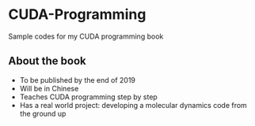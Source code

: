 # CUDA-Programming
Sample codes for my CUDA programming book

## About the book
  * To be published by the end of 2019
  * Will be in Chinese
  * Teaches CUDA programming step by step
  * Has a real world project: developing a molecular dynamics code from the ground up
